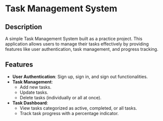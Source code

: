 # Task Management System

## Description
A simple Task Management System built as a practice project. This application allows users to manage their tasks effectively by providing features like user authentication, task management, and progress tracking.

## Features
- **User Authentication**: Sign up, sign in, and sign out functionalities.
- **Task Management**:
  - Add new tasks.
  - Update tasks.
  - Delete tasks (individually or all at once).
- **Task Dashboard**:
  - View tasks categorized as active, completed, or all tasks.
  - Track task progress with a percentage indicator.
